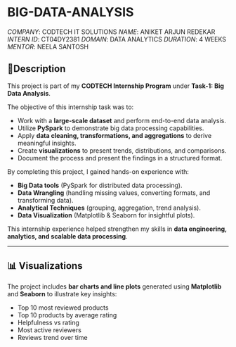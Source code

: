 # BIG-DATA-ANALYSIS

*COMPANY*: CODTECH IT SOLUTIONS
*NAME*: ANIKET ARJUN REDEKAR
*INTERN ID*: CT04DY2381
*DOMAIN*: DATA ANALYTICS
*DURATION*: 4 WEEKS
*MENTOR*: NEELA SANTOSH

## 🎯Description

This project is part of my **CODTECH Internship Program** under **Task-1: Big Data Analysis**.

The objective of this internship task was to:

* Work with a **large-scale dataset** and perform end-to-end data analysis.
* Utilize **PySpark** to demonstrate big data processing capabilities.
* Apply **data cleaning, transformations, and aggregations** to derive meaningful insights.
* Create **visualizations** to present trends, distributions, and comparisons.
* Document the process and present the findings in a structured format.

By completing this project, I gained hands-on experience with:

* **Big Data tools** (PySpark for distributed data processing).
* **Data Wrangling** (handling missing values, converting formats, and transforming data).
* **Analytical Techniques** (grouping, aggregation, trend analysis).
* **Data Visualization** (Matplotlib & Seaborn for insightful plots).

This internship experience helped strengthen my skills in **data engineering, analytics, and scalable data processing**.

---

## 📊 Visualizations

The project includes **bar charts and line plots** generated using **Matplotlib** and **Seaborn** to illustrate key insights:

* Top 10 most reviewed products
* Top 10 products by average rating
* Helpfulness vs rating
* Most active reviewers
* Reviews trend over time
